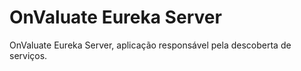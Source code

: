 # OnValuate Eureka Server

OnValuate Eureka Server, aplicação responsável pela descoberta de serviços.